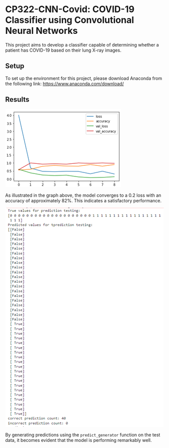 # CP322-CNN-Covid: COVID-19 Classifier using Convolutional Neural Networks

This project aims to develop a classifier capable of determining whether a patient has COVID-19 based on their lung X-ray images.

## Setup

To set up the environment for this project, please download Anaconda from the following link: https://www.anaconda.com/download/

## Results

![Loss graph](https://github.com/AIeasy/CP322-CNN-Covid/blob/main/img/loss.png?raw=true)

As illustrated in the graph above, the model converges to a 0.2 loss with an accuracy of approximately 82%. This indicates a satisfactory performance.

![Prediction results](https://github.com/AIeasy/CP322-CNN-Covid/blob/main/img/predict.png?raw=true)

By generating predictions using the `predict_generator` function on the test data, it becomes evident that the model is performing remarkably well.
